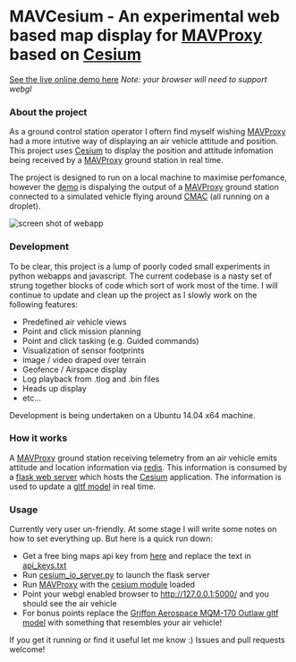 # MAVCesium - An experimental web based map display for [MAVProxy](https://github.com/Dronecode/MAVProxy) based on [Cesium](https://github.com/AnalyticalGraphicsInc/cesium) 
[See the live online demo here](http://www.mavcesium.io/) *Note: your browser will need to support webgl*
### About the project
As a ground control station operator I oftern find myself wishing [MAVProxy](https://github.com/Dronecode/MAVProxy) had a more intutive way of displaying an air vehicle attitude and position. This project uses [Cesium](https://github.com/AnalyticalGraphicsInc/cesium) to display the position and attitude infomation being received by a [MAVProxy](https://github.com/Dronecode/MAVProxy) ground station in real time.

The project is designed to run on a local machine to maximise perfomance, however the [demo](http://www.mavcesium.io/) is dispalying the output of a [MAVProxy](https://github.com/Dronecode/MAVProxy) ground station connected to a simulated vehicle flying around [CMAC](https://www.google.com.au/maps/place/Canberra+Model+Aircraft+Club+Flying+Field/@-35.362771,149.1636837,945m/data=!3m1!1e3!4m5!3m4!1s0x6b164b893600af05:0xa5e0eae0c1fb648e!8m2!3d-35.3627754!4d149.1658777) (all running on a droplet).


![screen shot of webapp](https://github.com/SamuelDudley/cesium_deploy/blob/master/CMAC.png "screen shot of webapp")


### Development
To be clear, this project is a lump of poorly coded small experiments in python webapps and javascript. The current codebase is a nasty set of strung together blocks of code which sort of work most of the time. I will continue to update and clean up the project as I slowly work on the following features:

* Predefined air vehicle views
* Point and click mission planning
* Point and click tasking (e.g. Guided commands)
* Visualization of sensor footprints
* image / video draped over terrain
* Geofence / Airspace display
* Log playback from .tlog and .bin files
* Heads up display
* etc...

Development is being undertaken on a Ubuntu 14.04 x64 machine.

### How it works
A [MAVProxy](https://github.com/Dronecode/MAVProxy) ground station receiving telemetry
 from an air vehicle emits attitude and location information via [redis](http://redis.io/). This information is consumed by a [flask web server](http://flask.pocoo.org/) which hosts the [Cesium](https://github.com/AnalyticalGraphicsInc/cesium) application. The information is used to update a [gltf model](https://cesiumjs.org/tutorials/3D-Models-Tutorial/) in real time.

### Usage
Currently very user un-friendly. At some stage I will write some notes on how to set everything up. But here is a quick run down:
* Get a free bing maps api key from [here](https://www.bingmapsportal.com/) and replace the text in [api_keys.txt](https://github.com/SamuelDudley/MAVCesium/blob/master/app/static/api_keys.txt#L1)
* Run [cesium_io_server.py](https://github.com/SamuelDudley/cesium_deploy/blob/master/app/cesium_io_server.py) to launch the flask server
* Run [MAVProxy](https://github.com/Dronecode/MAVProxy) with the [cesium module](https://github.com/SamuelDudley/cesium_deploy/blob/master/mavproxy_cesium.py) loaded
* Point your webgl enabled browser to http://127.0.0.1:5000/ and you should see the air vehicle
* For bonus points replace the [Griffon Aerospace MQM-170 Outlaw gltf model](https://github.com/SamuelDudley/MAVCesium/blob/master/app/static/DST/rat.gltf) with something that resembles your air vehicle!

If you get it running or find it useful let me know :) Issues and pull requests welcome!
